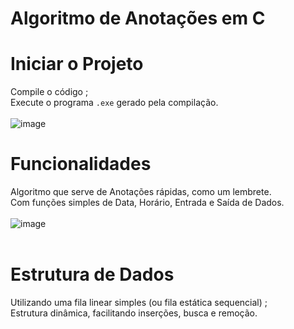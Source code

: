 # Algoritmo de Anotações em C

# Iniciar o Projeto

Compile o código ;<br>
Execute o programa ```.exe``` gerado pela compilação.<br><br>
![image](https://github.com/user-attachments/assets/ec7a3337-45fa-4fd4-9996-51fec0a5212e)

# Funcionalidades

Algoritmo que serve de Anotações rápidas, como um lembrete.<br>
Com funções simples de Data, Horário, Entrada e Saída de Dados.<br><br>
![image](https://github.com/user-attachments/assets/42a0c5ae-3787-47bb-b4e7-15e3ad7df292)<br><br>

# Estrutura de Dados

Utilizando uma fila linear simples (ou fila estática sequencial) ;<br>
Estrutura dinâmica, facilitando inserções, busca e remoção.
